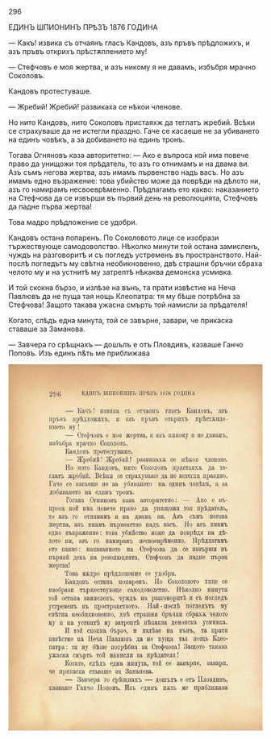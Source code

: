﻿296

ЕДИНЪ ШПИОНИНЪ ПРѢЗЪ 1876 ГОДИНА

— Какъ! извика съ отчаянъ гласъ Кандовъ, азъ пръвъ прѣдложихъ, и азъ пръвъ открихъ прѣстѫплението му!

— Стефчовъ е моя жертва, и азъ никому я не давамъ, избъбря мрачно Соколовъ.

Кандовъ протестуваше.

— Жребий! Жребий! развикаха се нѣкои членове.

Но нито Кандовъ, нито Соколовъ пристаяхж да теглатъ жребий. Всѣки се страхуваше да не истегли праздно. Гаче се касаеше не за убиването на единъ човѣкъ, а за добиването на единъ тронъ.

Тогава Огняновъ каза авторитетно: — Ако е въпроса кой има повече право да унищожи тоя прѣдатель, то азъ го отнимамъ и на двама ви. Азъ съмъ негова жертва, азъ имамъ първенство надъ васъ. Но азъ имамъ едно възражение: това убийство може да поврѣди на дѣлото ни, азъ го намирамъ несвоеврѣменно. Прѣдлагамъ ето какво: наказанието на Стефчова да се извърши въ първий день на революцията, Стефчовъ да падне първа жертва!

Това мадро прѣдложение се удобри.

Кандовъ остана попаренъ. По Соколовото лице се изобрази тържествующе самодоволство. Нѣколко минути той остана замисленъ, чуждъ на разговоритѣ и съ погледъ устременъ въ пространството. Най-послѣ погледътъ му свѣтна необикновенно, двѣ страшни бръчки сбраха челото му и на устнитѣ му затрептѣ нѣкаква демонска усмивка.

И той скокна бързо, и излѣзе на вънъ, та прати извѣстие на Неча Павлювъ да не пуща тая нощь Клеопатра: тя му бѣше потрѣбна за Стефчова! Защото такава ужасна смърть той намисли за прѣдателя!

Когато, слѣдъ една минута, той се завърне, завари, че прикаска ставаше за Заманова.

— Завчера го срѣщнахъ — дошълъ е отъ Пловдивъ, казваше Ганчо Поповъ. Изъ единъ п&ть ме приближава

![original](images/333.jpg)

